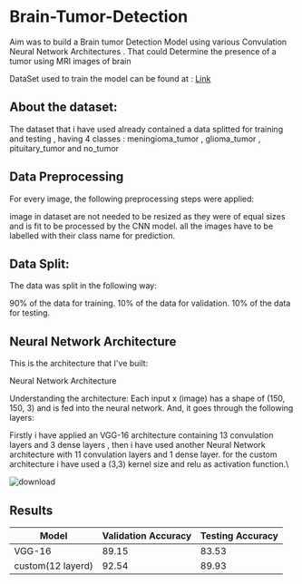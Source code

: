 # Brain-Tumor-Detection

Aim was to build a Brain tumor Detection Model using various Convulation Neural Network Architectures . That could Determine the presence of a tumor using MRI images of brain 

DataSet used to train the model can be found at : [Link](https://www.kaggle.com/datasets/sartajbhuvaji/brain-tumor-classification-mri/data)

## About the dataset:

The dataset that i have used already contained a data splitted for training and testing , having 4 classes : meningioma_tumor , glioma_tumor , pituitary_tumor and no_tumor

## Data Preprocessing

For every image, the following preprocessing steps were applied:

image in dataset are not needed to be resized as they were of equal sizes and is fit to be processed by the CNN model.
all the images have to be labelled with their class name for prediction.

## Data Split:
The data was split in the following way:

90% of the data for training.
10% of the data for validation.
10% of the data for testing.

## Neural Network Architecture
This is the architecture that I've built:

Neural Network Architecture

Understanding the architecture:
Each input x (image) has a shape of (150, 150, 3) and is fed into the neural network. And, it goes through the following layers:

Firstly i have applied an VGG-16 architecture containing 13 convulation layers and 3 dense layers , then i have used another Neural Network architecture with 11 convulation layers and 1 dense layer.
for the custom architecture i have used a (3,3) kernel size and relu as activation function.\

![download](https://github.com/vikrant886/Brain-Tumor-Detection/assets/94632119/a59eea09-3493-474b-901b-0ae0877eaa7f)


## Results

| Model     | Validation Accuracy      | Testing Accuracy     |
| ------------- | ------------- | -------- |
| VGG-16          | 89.15         | 83.53  |
| custom(12 layerd)           | 92.54         | 89.93  |
